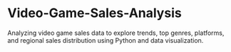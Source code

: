 # Video-Game-Sales-Analysis
Analyzing video game sales data to explore trends, top genres, platforms, and regional sales distribution using Python and data visualization.
